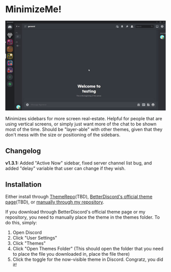 # MinimizeMe!
![](https://github.com/dvcky/BetterDiscord/raw/master/themes/MinimizeMe/MinimizeMe.gif)

Minimizes sidebars for more screen real-estate. Helpful for people that are using vertical screens, or simply just want more of the chat to be shown most of the time. Should be "layer-able" with other themes, given that they don't mess with the size or positioning of the sidebars.

## Changelog
**v1.3.1:** Added "Active Now" sidebar, fixed server channel list bug, and added "delay" variable that user can change if they wish.

## Installation
Either install through [ThemeRepo]()(TBD), [BetterDiscord's official theme page]()(TBD), or [manually through my repository](https://raw.githubusercontent.com/dvcky/BetterDiscord/master/themes/MinimizeMe/MinimizeMe.theme.css).

If you download through BetterDiscord's official theme page or my repository, you need to manually place the theme in the themes folder. To do this, simply:
1. Open Discord
2. Click "User Settings"
3. Click "Themes"
4. Click "Open Themes Folder" (This should open the folder that you need to place the file you downloaded in, place the file there)
5. Click the toggle for the now-visible theme in Discord. Congratz, you did it!
